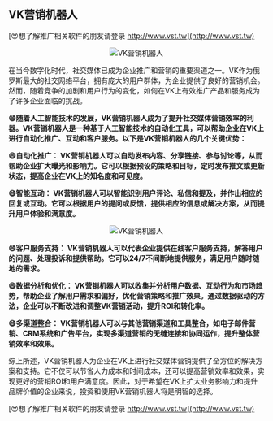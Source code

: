 ## **VK营销机器人**

[😍想了解推广相关软件的朋友请登录 http://www.vst.tw](http://www.vst.tw)

 <center><img src="https://vst.tw/MP4/tuiguang/png/7.png" alt="VK营销机器人"></center>

在当今数字化时代，社交媒体已成为企业推广和营销的重要渠道之一。VK作为俄罗斯最大的社交网络平台，拥有庞大的用户群体，为企业提供了良好的营销机会。然而，随着竞争的加剧和用户行为的变化，如何在VK上有效推广产品和服务成为了许多企业面临的挑战。

**😄随着人工智能技术的发展，VK营销机器人成为了提升社交媒体营销效率的利器。VK营销机器人是一种基于人工智能技术的自动化工具，可以帮助企业在VK上进行自动化推广、互动和客户服务。以下是VK营销机器人的几个关键优势：**

**😄自动化推广： VK营销机器人可以自动发布内容、分享链接、参与讨论等，从而帮助企业扩大曝光和影响力。它可以根据预设的策略和目标，定时发布推文或更新状态，提高企业在VK上的知名度和可见度。**

**😄智能互动： VK营销机器人可以智能识别用户评论、私信和提及，并作出相应的回复或互动。它可以根据用户的提问或反馈，提供相应的信息或解决方案，从而提升用户体验和满意度。**

 <center><img src="https://vst.tw/MP4/tuiguang/png/3.png" alt="VK营销机器人"></center>

**😄客户服务支持： VK营销机器人可以代表企业提供在线客户服务支持，解答用户的问题、处理投诉和提供帮助。它可以24/7不间断地提供服务，满足用户随时随地的需求。**

**😄数据分析和优化： VK营销机器人可以收集并分析用户数据、互动行为和市场趋势，帮助企业了解用户需求和偏好，优化营销策略和推广效果。通过数据驱动的方法，企业可以不断改进和调整VK营销活动，提升ROI和转化率。**

**😄多渠道整合： VK营销机器人可以与其他营销渠道和工具整合，如电子邮件营销、CRM系统和广告平台，实现多渠道营销的无缝连接和协同运作，提升整体营销效率和效果。**

综上所述，VK营销机器人为企业在VK上进行社交媒体营销提供了全方位的解决方案和支持。它不仅可以节省人力成本和时间成本，还可以提高营销效率和效果，实现更好的营销ROI和用户满意度。因此，对于希望在VK上扩大业务影响力和提升品牌价值的企业来说，投资和使用VK营销机器人将是明智的选择。

[😍想了解推广相关软件的朋友请登录 http://www.vst.tw](http://www.vst.tw)



